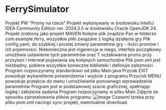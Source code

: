 # FerrySimulator
Projekt PW "Promy na rzece"
Projekt wykonywany w środowisku IntelliJ IDEA Community Edition ver. 2024.3.5 w środowisku Oracle OpenJDK 24. Projekt zrobiony jako projekt MAVEN
Kolejne plik znajdzie Pan w folderze com.example.ferry, wszystkie pliki związane z logiką działania gry
Plik config.yaml, do szybkiej i prostej zmiany parametrów gry - ilości promów i ich pojemności. Niekonieczna jest ingerencja w niego, interfejs początkowy umożliwia ustawienie tych parametrów oraz T oczekiwania promu przy przsytani i interwał  pojawiania się kolejnych samochodów
Plik pom.xml jest niezbędny, pobiera wszystkie konieczne biblioteki i definiuje zależności
Program rozpoczynamy standardowo od pliku Main.java
Przcisk EXIT powoduje wyświetlenie potwierdzenia i wyjście z programu
Przycisk MENU powoduje przejście do menu i umożliwienie ponownego wprowadzenie parametrów
Program jest w podstawowej szacie graficznej, spełniając logikę i założenia zadania
Program rozpoczynamy w pliku Main
Zdjęcie ze sposobu zainstalowania plików programu:
![image](https://github.com/user-attachments/assets/aa88b0d9-ff7c-4d95-a767-0f736d71ba60)
Czasami tzreba przy pliku pom.xml nacinąć sync projekt, ewentualnie download.
